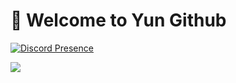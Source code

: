 # 🐬 Welcome to Yun Github

[![Discord Presence](https://lanyard.cnrad.dev/api/893424082945720351)](https://discord.com/users/893424082945720351) 

<a href="https://discord.com/users/893424082945720351"><img align="left" src="https://lanyard.cnrad.dev/api/893424082945720351?bg=2E3440&animated=true&hideBadges=true&borderRadius=3px&idleMessage=Hi"/></a>
